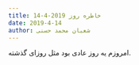 ```yaml
---
title: خاطره روز 2019-4-14
date: 2019-4-14
author: شعبان محمد حسنی
---
```


امروزم یه روز عادی بود مثل روزای گذشته.